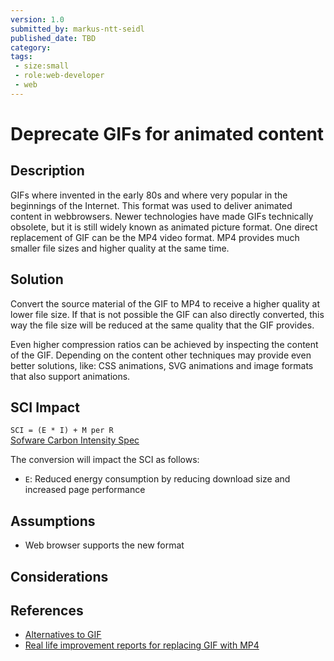 ```yaml
---
version: 1.0
submitted_by: markus-ntt-seidl
published_date: TBD
category: 
tags:
 - size:small
 - role:web-developer
 - web
---
```


# Deprecate GIFs for animated content

## Description

GIFs where invented in the early 80s and where very popular in the beginnings of the Internet. This format was used to deliver animated content in webbrowsers.
Newer technologies have made GIFs technically obsolete, but it is still widely known as animated picture format. One direct replacement of GIF can be the MP4 video format. MP4 provides much smaller file sizes and higher quality at the same time.

## Solution

Convert the source material of the GIF to MP4 to receive a higher quality at lower file size. If that is not possible the GIF can also directly converted, this way the file size will be reduced at the same quality that the GIF provides.

Even higher compression ratios can be achieved by inspecting the content of the GIF. Depending on the content other techniques may provide even better solutions, like: CSS animations, SVG animations and image formats that also support animations.

## SCI Impact

`SCI = (E * I) + M per R`  
[Sofware Carbon Intensity Spec](https://grnsft.org/sci)

The conversion will impact the SCI as follows:

- `E`: Reduced energy consumption by reducing download size and increased page performance

## Assumptions
- Web browser supports the new format


## Considerations


## References

- [Alternatives to GIF](https://en.wikipedia.org/wiki/GIF#Alternatives)
- [Real life improvement reports for replacing GIF with MP4](https://en.wikipedia.org/wiki/GIF#Uses)
